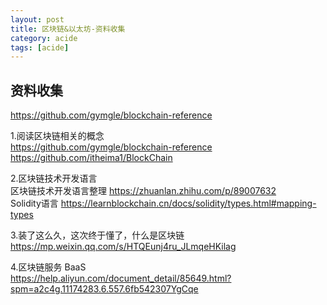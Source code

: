 ```yaml
---
layout: post
title: 区块链&以太坊-资料收集
category: acide
tags: [acide]
---
```


## 资料收集
https://github.com/gymgle/blockchain-reference

1.阅读区块链相关的概念    
https://github.com/gymgle/blockchain-reference  
https://github.com/itheima1/BlockChain  

2.区块链技术开发语言     
区块链技术开发语言整理 https://zhuanlan.zhihu.com/p/89007632  
Solidity语言 https://learnblockchain.cn/docs/solidity/types.html#mapping-types

3.装了这么久，这次终于懂了，什么是区块链    
https://mp.weixin.qq.com/s/HTQEunj4ru_JLmqeHKilag  

4.区块链服务 BaaS    
https://help.aliyun.com/document_detail/85649.html?spm=a2c4g.11174283.6.557.6fb542307YgCqe